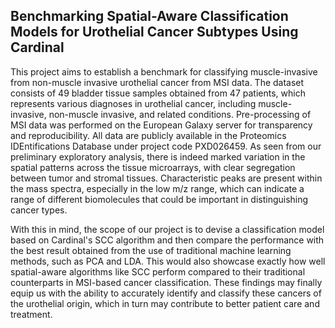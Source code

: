 ## Benchmarking Spatial-Aware Classification Models for Urothelial Cancer Subtypes Using Cardinal


This project aims to establish a benchmark for classifying muscle-invasive from non-muscle invasive urothelial cancer from MSI data. The dataset consists of 49 bladder tissue samples obtained from 47 patients, which represents various diagnoses in urothelial cancer, including muscle-invasive, non-muscle invasive, and related conditions. Pre-processing of MSI data was performed on the European Galaxy server for transparency and reproducibility. All data are publicly available in the Proteomics IDEntifications Database under project code PXD026459. As seen from our preliminary exploratory analysis, there is indeed marked variation in the spatial patterns across the tissue microarrays, with clear segregation between tumor and stromal tissues. Characteristic peaks are present within the mass spectra, especially in the low m/z range, which can indicate a range of different biomolecules that could be important in distinguishing cancer types.

With this in mind, the scope of our project is to devise a classification model based on Cardinal's SCC algorithm and then compare the performance with the best result obtained from the use of traditional machine learning methods, such as PCA and LDA. This would also showcase exactly how well spatial-aware algorithms like SCC perform compared to their traditional counterparts in MSI-based cancer classification. These findings may finally equip us with the ability to accurately identify and classify these cancers of the urothelial origin, which in turn may contribute to better patient care and treatment.

  

